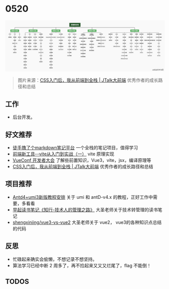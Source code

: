 # 0520


![从前端到全栈](./imgs/fullstack.png)

> 图片来源：[CSS入门后，我从前端到全栈 | JTalk大前端](https://juejin.cn/post/6955776857316786183) 优秀作者的成长路径和总结


## 工作

- 后台开发。

## 好文推荐

- [徒手撸了个markdown笔记平台](https://mp.weixin.qq.com/s/Js54rIJ7dRo9A-hDUmWZzA) 一个全栈的笔记项目，值得学习
- [前端新工具--vite从入门到实战（一）](https://juejin.cn/post/6844904176988897293) vite 原理实现
- [VueConf 开发者大会](https://juejin.cn/post/6964664022541008932#heading-12) 了解些前置知识，Vue3，vite，jsx，编译原理等
- [CSS入门后，我从前端到全栈 | JTalk大前端](https://juejin.cn/post/6955776857316786183) 优秀作者的成长路径和总结

## 项目推荐

- [Antd4+umi3新版教程安排](https://juejin.cn/post/6897493546169794574) 关于 umi 和 antD-v4.x 的教程，正好工作中需要，多看看
- [早起读书笔记《知行-技术人的管理之路》](https://juejin.cn/post/6844904144944234503) 大圣老师关于技术转管理的读书笔记
- [shengxinjing/vue3-vs-vue2](https://github.com/shengxinjing/vue3-vs-vue2) 大圣老师关于 vue2， vue3的各种知识点总结的代码


## 反思

- 忙碌起来确实会偷懒，不想记录不想坚持。
- 算法学习已经中断 2 周多了，再不捡起来又又又烂尾了，flag 不能倒！


## TODOS

